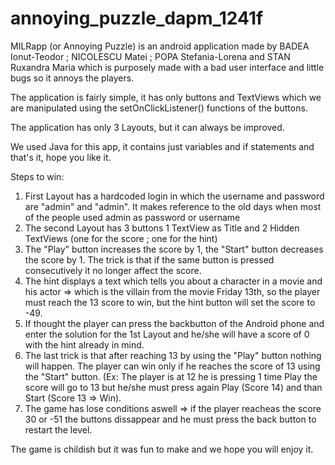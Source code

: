 # annoying_puzzle_dapm_1241f
MILRapp (or Annoying Puzzle) is an android application made by BADEA Ionut-Teodor ; NICOLESCU Matei ; POPA Stefania-Lorena and STAN Ruxandra Maria which is purposely made with a bad user interface and little bugs so it annoys the players.

The application is fairly simple, it has only buttons and TextViews which we are manipulated using the setOnClickListener() functions of the buttons.

The application has only 3 Layouts, but it can always be improved.

We used Java for this app, it contains just variables and if statements and that's it, hope you like it.

Steps to win:
1. First Layout has a hardcoded login in which the username and password are "admin" and "admin". It makes reference to the old days when most of the people used admin as password or username
2. The second Layout has 3 buttons 1 TextView as Title and 2 Hidden TextViews (one for the score ; one for the hint)
3. The "Play" button increases the score by 1, the "Start" button decreases the score by 1. The trick is that if the same button is pressed consecutively it no longer affect the score.
4. The hint displays a text which tells you about a character in a movie and his actor => which is the villain from the movie Friday 13th, so the player must reach the 13 score to win, but the hint button will set the score to -49.
5. If thought the player can press the backbutton of the Android phone and enter the solution for the 1st Layout and he/she will have a score of 0 with the hint already in mind.
6. The last trick is that after reaching 13 by using the "Play" button nothing will happen. The player can win only if he reaches the score of 13 using the "Start" button. (Ex: The player is at 12 he is pressing 1 time Play the score will go to 13 but he/she must press again Play (Score 14) and than Start (Score 13 => Win).
7. The game has lose conditions aswell => if the player reacheas the score 30 or -51 the buttons dissappear and he must press the back button to restart the level.

The game is childish but it was fun to make and we hope you will enjoy it.
